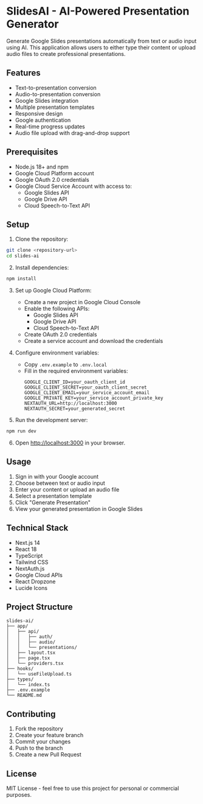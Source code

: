 # SlidesAI - AI-Powered Presentation Generator

Generate Google Slides presentations automatically from text or audio input using AI. This application allows users to either type their content or upload audio files to create professional presentations.

## Features

- Text-to-presentation conversion
- Audio-to-presentation conversion
- Google Slides integration
- Multiple presentation templates
- Responsive design
- Google authentication
- Real-time progress updates
- Audio file upload with drag-and-drop support

## Prerequisites

- Node.js 18+ and npm
- Google Cloud Platform account
- Google OAuth 2.0 credentials
- Google Cloud Service Account with access to:
  - Google Slides API
  - Google Drive API
  - Cloud Speech-to-Text API

## Setup

1. Clone the repository:
```bash
git clone <repository-url>
cd slides-ai
```

2. Install dependencies:
```bash
npm install
```

3. Set up Google Cloud Platform:
   - Create a new project in Google Cloud Console
   - Enable the following APIs:
     - Google Slides API
     - Google Drive API
     - Cloud Speech-to-Text API
   - Create OAuth 2.0 credentials
   - Create a service account and download the credentials

4. Configure environment variables:
   - Copy `.env.example` to `.env.local`
   - Fill in the required environment variables:
     ```
     GOOGLE_CLIENT_ID=your_oauth_client_id
     GOOGLE_CLIENT_SECRET=your_oauth_client_secret
     GOOGLE_CLIENT_EMAIL=your_service_account_email
     GOOGLE_PRIVATE_KEY=your_service_account_private_key
     NEXTAUTH_URL=http://localhost:3000
     NEXTAUTH_SECRET=your_generated_secret
     ```

5. Run the development server:
```bash
npm run dev
```

6. Open [http://localhost:3000](http://localhost:3000) in your browser.

## Usage

1. Sign in with your Google account
2. Choose between text or audio input
3. Enter your content or upload an audio file
4. Select a presentation template
5. Click "Generate Presentation"
6. View your generated presentation in Google Slides

## Technical Stack

- Next.js 14
- React 18
- TypeScript
- Tailwind CSS
- NextAuth.js
- Google Cloud APIs
- React Dropzone
- Lucide Icons

## Project Structure

```
slides-ai/
├── app/
│   ├── api/
│   │   ├── auth/
│   │   ├── audio/
│   │   └── presentations/
│   ├── layout.tsx
│   ├── page.tsx
│   └── providers.tsx
├── hooks/
│   └── useFileUpload.ts
├── types/
│   └── index.ts
├── .env.example
└── README.md
```

## Contributing

1. Fork the repository
2. Create your feature branch
3. Commit your changes
4. Push to the branch
5. Create a new Pull Request

## License

MIT License - feel free to use this project for personal or commercial purposes.
